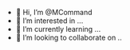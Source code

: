 - 👋 Hi, I’m @MCommand
- 👀 I’m interested in ...
- 🌱 I’m currently learning ...
- 💞️ I’m looking to collaborate on ..

<!---
MCommand/MCommand is a ✨ special ✨ repository because its `README.md` (this file) appears on your GitHub profile.
You can click the Preview link to take a look at your changes.
--->
